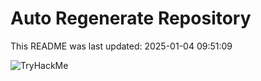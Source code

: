 # Auto Regenerate Repository

This README was last updated: 2025-01-04 09:51:09

 ![TryHackMe](https://tryhackme.com/badge/533634)